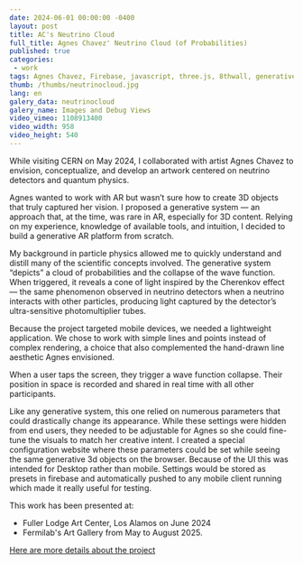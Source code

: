 ```yaml
---
date: 2024-06-01 00:00:00 -0400
layout: post
title: AC's Neutrino Cloud
full_title: Agnes Chavez' Neutrino Cloud (of Probabilities)
published: true
categories:
 - work
tags: Agnes Chavez, Firebase, javascript, three.js, 8thwall, generative AR, generative 3d
thumb: /thumbs/neutrinocloud.jpg
lang: en 
galery_data: neutrinocloud
galery_name: Images and Debug Views
video_vimeo: 1108913400
video_width: 958
video_height: 540
---
```


While visiting CERN on May 2024, I collaborated with artist Agnes Chavez to envision, conceptualize, and develop an artwork centered on neutrino detectors and quantum physics.

Agnes wanted to work with AR but wasn’t sure how to create 3D objects that truly captured her vision. I proposed a generative system — an approach that, at the time, was rare in AR, especially for 3D content. Relying on my experience, knowledge of available tools, and intuition, I decided to build a generative AR platform from scratch.

My background in particle physics allowed me to quickly understand and distill many of the scientific concepts involved. The generative system “depicts” a cloud of probabilities and the collapse of the wave function. When triggered, it reveals a cone of light inspired by the Cherenkov effect — the same phenomenon observed in neutrino detectors when a neutrino interacts with other particles, producing light captured by the detector’s ultra-sensitive photomultiplier tubes.

Because the project targeted mobile devices, we needed a lightweight application. We chose to work with simple lines and points instead of complex rendering, a choice that also complemented the hand-drawn line aesthetic Agnes envisioned.

When a user taps the screen, they trigger a wave function collapse. Their position in space is recorded and shared in real time with all other participants.

Like any generative system, this one relied on numerous parameters that could drastically change its appearance. While these settings were hidden from end users, they needed to be adjustable for Agnes so she could fine-tune the visuals to match her creative intent. I created a special configuration website where these parameters could be set while seeing the same generative 3d objects on the browser. Because of the UI this was intended for Desktop rather than mobile. Settings would be stored as presets in firebase and automatically pushed to any mobile client running which made it really useful for testing.

This work has been presented at:
* Fuller Lodge Art Center, Los Alamos on June 2024
* Fermilab's Art Gallery from May to August 2025.


[Here are more details about the project](https://agneschavez.com/2024/08/04/neutrino-cloud-of-probabilities/)

